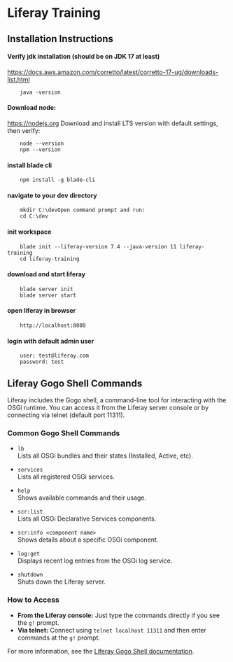 # Liferay Training

## Installation Instructions
#### Verify jdk installation (should be on JDK 17 at least)
https://docs.aws.amazon.com/corretto/latest/corretto-17-ug/downloads-list.html
```
    java -version
```
#### Download node:
https://nodejs.org
Download and install LTS version with default settings, then verify:
```
    node --version
    npm --version
```
#### install blade cli
```
    npm install -g blade-cli
```
#### navigate to your dev directory
```
    mkdir C:\devOpen command prompt and run:
    cd C:\dev
```
#### init workspace
```
    blade init --liferay-version 7.4 --java-version 11 liferay-training
    cd liferay-training 
```
#### download and start liferay
```
    blade server init
    blade server start
```
#### open liferay in browser
````
    http://localhost:8080
````
#### login with default admin user
```
    user: test@liferay.com
    password: test
`````

## Liferay Gogo Shell Commands

Liferay includes the Gogo shell, a command-line tool for interacting with the OSGi runtime. You can access it from the Liferay server console or by connecting via telnet (default port 11311).

### Common Gogo Shell Commands

- `lb`  
  Lists all OSGi bundles and their states (Installed, Active, etc).

- `services`  
  Lists all registered OSGi services.

- `help`  
  Shows available commands and their usage.

- `scr:list`  
  Lists all OSGi Declarative Services components.

- `scr:info <component name>`  
  Shows details about a specific OSGi component.

- `log:get`  
  Displays recent log entries from the OSGi log service.

- `shutdown`  
  Shuts down the Liferay server.

### How to Access

- **From the Liferay console:**
  Just type the commands directly if you see the `g!` prompt.
- **Via telnet:**
  Connect using `telnet localhost 11311` and then enter commands at the `g!` prompt.

For more information, see the [Liferay Gogo Shell documentation](https://learn.liferay.com/dxp/latest/en/developing-applications/core-frameworks/gogo-shell.html).

